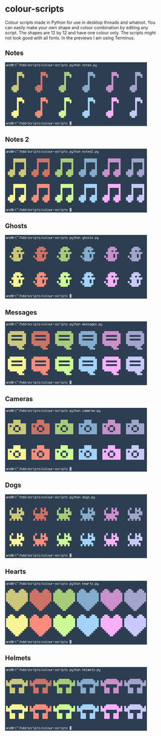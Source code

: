colour-scripts
=

Colour scripts made in Python for use in desktop threads and whatnot. 
You can easily make your own shape and colour combination by editing any script.
The shapes are 12 by 12 and have one colour only.
The scripts might not look good with all fonts. In the previews I am using Terminus.


Notes
-
![notes](img/notes.png)

Notes 2
-
![notes2](img/notes2.png)

Ghosts
-
![ghosts](img/ghosts.png)

Messages
-
![messages](img/messages.png)

Cameras
-
![cameras](img/cameras.png)

Dogs
-
![dogs](img/dogs.png)

Hearts
-
![hearts](img/hearts.png)

Helmets
-
![helmets](img/helmets.png)
